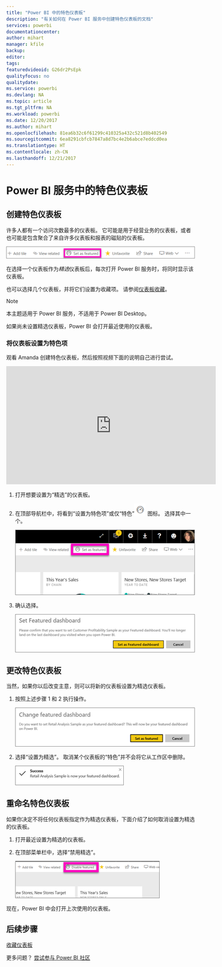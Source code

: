 ```yaml
---
title: "Power BI 中的特色仪表板"
description: "有关如何在 Power BI 服务中创建特色仪表板的文档"
services: powerbi
documentationcenter: 
author: mihart
manager: kfile
backup: 
editor: 
tags: 
featuredvideoid: G26dr2PsEpk
qualityfocus: no
qualitydate: 
ms.service: powerbi
ms.devlang: NA
ms.topic: article
ms.tgt_pltfrm: NA
ms.workload: powerbi
ms.date: 12/20/2017
ms.author: mihart
ms.openlocfilehash: 81ea6b32c6f61299c410325a432c521d8b402549
ms.sourcegitcommit: 6ea8291cbfcb7847a8d7bc4e2b6abce7eddcd0ea
ms.translationtype: HT
ms.contentlocale: zh-CN
ms.lasthandoff: 12/21/2017
---
```

# <a name="featured-dashboards-in-power-bi-service"></a>Power BI 服务中的特色仪表板
## <a name="create-a-featured-dashboard"></a>创建特色仪表板
许多人都有一个访问次数最多的仪表板。  它可能是用于经营业务的仪表板，或者也可能是包含聚合了来自许多仪表板和报表的磁贴的仪表板。

![](media/service-dashboard-featured/power-bi-feature-nav.png)

在选择一个仪表板作为*精选*仪表板后，每次打开 Power BI 服务时，将同时显示该仪表板。  

也可以选择几个仪表板，并将它们设置为收藏项。 请参阅[仪表板收藏](service-dashboard-favorite.md)。

> [!NOTE] 
>本主题适用于 Power BI 服务，不适用于 Power BI Desktop。

如果尚未设置精选仪表板，Power BI 会打开最近使用的仪表板。  

### <a name="to-set-a-dashboard-as-featured"></a>将仪表板设置为**特色**项
观看 Amanda 创建特色仪表板，然后按照视频下面的说明自己进行尝试。

<iframe width="560" height="315" src="https://www.youtube.com/embed/G26dr2PsEpk" frameborder="0" allowfullscreen></iframe>



1. 打开想要设置为“精选”的仪表板。 
2. 在顶部导航栏中，将看到“设置为特色项”或仅“特色”![](media/service-dashboard-featured/power-bi-featured-icon.png) 图标。 选择其中一个。
   
    ![](media/service-dashboard-featured/power-bi-set-as-featured.png)
3. 确认选择。
   
    ![](media/service-dashboard-featured/power-bi-create-featured.png)

## <a name="change-the-featured-dashboard"></a>更改特色仪表板
当然，如果你以后改变主意，则可以将新的仪表板设置为精选仪表板。

1. 按照上述步骤 1 和 2 执行操作。
   
    ![](media/service-dashboard-featured/power-bi-change-feature.png)
2. 选择“设置为精选”。 取消某个仪表板的“特色”并不会将它从工作区中删除。  
   
    ![](media/service-dashboard-featured/power-bi-success.png)

## <a name="remove-the-featured-dashboard"></a>重命名特色仪表板
如果你决定不将任何仪表板指定作为精选仪表板，下面介绍了如何取消设置为精选的仪表板。

1. 打开最近设置为精选的仪表板。
2. 在顶部菜单栏中，选择“禁用精选”。
   
    ![](media/service-dashboard-featured/power-bi-unfeature.png)

现在，Power BI 中会打开上次使用的仪表板。  

## <a name="next-steps"></a>后续步骤
[收藏仪表板](service-dashboard-favorite.md)

更多问题？ [尝试参与 Power BI 社区](http://community.powerbi.com/)

